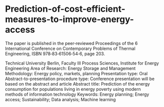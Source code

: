 # Prediction-of-cost-efficient-measures-to-improve-energy-access
The paper is published in the peer‐reviewed Proceedings of the 6 International Conference on Contemporary Problems of Thermal Engineering, ISBN 978‐83‐61506‐54‐6, page 203.

Technical University Berlin, Faculty III Process Sciences, Institute for Energy Engineering
Area of Research: Energy Storage and Management
Methodology: Energy policy, markets, planning
Presentation type: Oral
Abstract-to-presentation procedure type: Conference presentation will be based on the abstract and article
Abstract title: Prediction of the energy consumption for populations living in energy poverty using
modern methods of information technology
Keywords: Energy planning; Energy access; Sustainability; Data analysis; Machine learning
